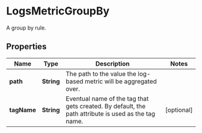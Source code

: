

# LogsMetricGroupBy

A group by rule.

## Properties

Name | Type | Description | Notes
------------ | ------------- | ------------- | -------------
**path** | **String** | The path to the value the log-based metric will be aggregated over. | 
**tagName** | **String** | Eventual name of the tag that gets created. By default, the path attribute is used as the tag name. |  [optional]



